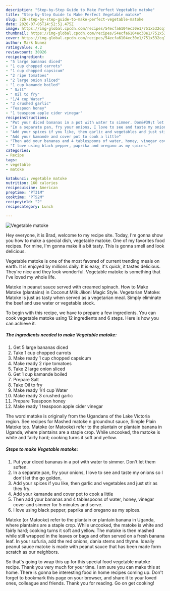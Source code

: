 ```yaml
---
description: "Step-by-Step Guide to Make Perfect Vegetable matoke"
title: "Step-by-Step Guide to Make Perfect Vegetable matoke"
slug: 726-step-by-step-guide-to-make-perfect-vegetable-matoke
date: 2020-07-05T14:52:51.475Z
image: https://img-global.cpcdn.com/recipes/54ecfa6104ec30e1/751x532cq70/vegetable-matoke-recipe-main-photo.jpg
thumbnail: https://img-global.cpcdn.com/recipes/54ecfa6104ec30e1/751x532cq70/vegetable-matoke-recipe-main-photo.jpg
cover: https://img-global.cpcdn.com/recipes/54ecfa6104ec30e1/751x532cq70/vegetable-matoke-recipe-main-photo.jpg
author: Mark Nunez
ratingvalue: 4.2
reviewcount: 30926
recipeingredient:
- "5 large bananas diced"
- "1 cup chopped carrots"
- "1 cup chopped capsicum"
- "2 ripe tomatoes"
- "2 large onion sliced"
- "1 cup kamande boiled"
- " Salt"
- " Oil to fry"
- "1/4 cup Water"
- "3 crushed garlic"
- "Teaspoon honey"
- "1 teaspoon apple cider vinegar"
recipeinstructions:
- "Put your diced bananas in a pot with water to simmer. Don&#39;t let them soften."
- "In a separate pan, fry your onions, I love to see and taste my onions so I don&#39;t let the go golden,"
- "Add your spices if you like, then garlic and vegetables and just stir as they fry."
- "Add your kamande and cover pot to cook a little"
- "Then add your bananas and 4 tablespoons of water, honey, vinegar cover and simmer for 5 minutes and serve."
- "I love using black pepper, paprika and oregano as my spices."
categories:
- Recipe
tags:
- vegetable
- matoke

katakunci: vegetable matoke 
nutrition: 160 calories
recipecuisine: American
preptime: "PT31M"
cooktime: "PT52M"
recipeyield: "2"
recipecategory: Lunch

---
```



![Vegetable matoke](https://img-global.cpcdn.com/recipes/54ecfa6104ec30e1/751x532cq70/vegetable-matoke-recipe-main-photo.jpg)

Hey everyone, it is Brad, welcome to my recipe site. Today, I'm gonna show you how to make a special dish, vegetable matoke. One of my favorites food recipes. For mine, I'm gonna make it a bit tasty. This is gonna smell and look delicious.

Vegetable matoke is one of the most favored of current trending meals on earth. It is enjoyed by millions daily. It is easy, it's quick, it tastes delicious. They're nice and they look wonderful. Vegetable matoke is something that I've loved my whole life.

Matoke in peanut sauce served with creamed spinach. How to Make Matoke (plantains) in Coconut Milk Jikoni Magic Style. Vegetarian Matoke: Matoke is just as tasty when served as a vegetarian meal. Simply eliminate the beef and use water or vegetable stock.


To begin with this recipe, we have to prepare a few ingredients. You can cook vegetable matoke using 12 ingredients and 6 steps. Here is how you can achieve it.

<!--inarticleads1-->

##### The ingredients needed to make Vegetable matoke:

1. Get 5 large bananas diced
1. Take 1 cup chopped carrots
1. Make ready 1 cup chopped capsicum
1. Make ready 2 ripe tomatoes
1. Take 2 large onion sliced
1. Get 1 cup kamande boiled
1. Prepare  Salt
1. Take  Oil to fry
1. Make ready 1/4 cup Water
1. Make ready 3 crushed garlic
1. Prepare Teaspoon honey
1. Make ready 1 teaspoon apple cider vinegar


The word matoke is originally from the Ugandans of the Lake Victoria region. See recipes for Mashed matoke n groundnut sauce, Simple Plain Matoke too. Matoke (or Matooke) refer to the plantain or plantain banana in Uganda, where plantains are a staple crop. While uncooked, the matoke is white and fairly hard; cooking turns it soft and yellow. 

<!--inarticleads2-->

##### Steps to make Vegetable matoke:

1. Put your diced bananas in a pot with water to simmer. Don&#39;t let them soften.
1. In a separate pan, fry your onions, I love to see and taste my onions so I don&#39;t let the go golden,
1. Add your spices if you like, then garlic and vegetables and just stir as they fry.
1. Add your kamande and cover pot to cook a little
1. Then add your bananas and 4 tablespoons of water, honey, vinegar cover and simmer for 5 minutes and serve.
1. I love using black pepper, paprika and oregano as my spices.


Matoke (or Matooke) refer to the plantain or plantain banana in Uganda, where plantains are a staple crop. While uncooked, the matoke is white and fairly hard; cooking turns it soft and yellow. The matoke is then mashed while still wrapped in the leaves or bags and often served on a fresh banana leaf. In your sufuria, add the red onions, dania stems and thyme. Ideally peanut sauce matoke is made with peanut sauce that has been made form scratch as our neighbors. 

So that's going to wrap this up for this special food vegetable matoke recipe. Thank you very much for your time. I am sure you can make this at home. There is gonna be interesting food in home recipes coming up. Don't forget to bookmark this page on your browser, and share it to your loved ones, colleague and friends. Thank you for reading. Go on get cooking!

